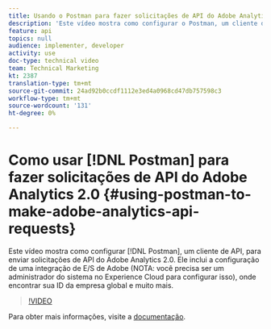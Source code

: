 ```yaml
---
title: Usando o Postman para fazer solicitações de API do Adobe Analytics 2.0
description: 'Este vídeo mostra como configurar o Postman, um cliente de API, para enviar solicitações de API do Adobe Analytics 2.0. Ele inclui a configuração de uma integração de E/S de Adobe (NOTA: você precisa ser um administrador de sistema no Experience Cloud para configurar isso), onde encontrar sua ID de empresa global e muito mais.'
feature: api
topics: null
audience: implementer, developer
activity: use
doc-type: technical video
team: Technical Marketing
kt: 2387
translation-type: tm+mt
source-git-commit: 24ad92b0ccdf1112e3ed4a0968cd47db757598c3
workflow-type: tm+mt
source-wordcount: '131'
ht-degree: 0%

---
```



# Como usar [!DNL Postman] para fazer solicitações de API do Adobe Analytics 2.0 {#using-postman-to-make-adobe-analytics-api-requests}

Este vídeo mostra como configurar [!DNL Postman], um cliente de API, para enviar solicitações de API do Adobe Analytics 2.0. Ele inclui a configuração de uma integração de E/S de Adobe (NOTA: você precisa ser um administrador do sistema no Experience Cloud para configurar isso), onde encontrar sua ID da empresa global e muito mais.

>[!VIDEO](https://video.tv.adobe.com/v/25889/?quality=12)

Para obter mais informações, visite a [documentação](https://www.adobe.io/apis/experiencecloud/analytics/docs.html#!AdobeDocs/analytics-2.0-apis/master/oauth-postman.md).
